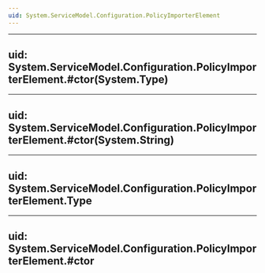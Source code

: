 ```yaml
---
uid: System.ServiceModel.Configuration.PolicyImporterElement
---
```


---
uid: System.ServiceModel.Configuration.PolicyImporterElement.#ctor(System.Type)
---

---
uid: System.ServiceModel.Configuration.PolicyImporterElement.#ctor(System.String)
---

---
uid: System.ServiceModel.Configuration.PolicyImporterElement.Type
---

---
uid: System.ServiceModel.Configuration.PolicyImporterElement.#ctor
---
